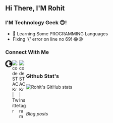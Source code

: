 ## Hi There, I'M Rohit

### I'M Technology Geek 🙃!
- 📒 Learning Some PROGRAMMING Languages
- Fixing '{' error on line no 69! 😂😜

### Connect With Me

[<img align="left" alt="codeSTACKr.com" width="22px" src="https://raw.githubusercontent.com/iconic/open-iconic/master/svg/globe.svg" />][website]
[<img align="left" alt="codeSTACKr | Twitter" width="22px" src="https://cdn.jsdelivr.net/npm/simple-icons@v3/icons/twitter.svg" />][twitter]
[<img align="left" alt="codeSTACKr | Instagram" width="22px" src="https://cdn.jsdelivr.net/npm/simple-icons@v3/icons/instagram.svg" />][instagram]
<br />

### Github Stat's
![Rohit's GitHub stats](https://github-readme-stats.vercel.app/api?username=itsrohitadhikari&theme=dark&show_icons=true)

<br />
<br />
<h6> Blog posts </h6>
<!-- BLOG-POST-LIST:START -->
<!-- BLOG-POST-LIST:END -->



[website]: https://Rohitadhikari.com.np
[facebook]: https://Facebook.com/Rohitadhikari0
[twitter]: https://twitter.com/Rohitadhikari0
[instagram]: https://instagram.com/Rohitadhikari0 
